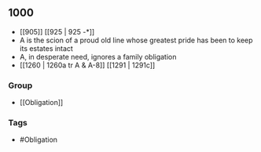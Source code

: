 ## 1000
- [[905]] [[925 | 925 -*]] 
- A is the scion of a proud old line whose greatest pride has been to keep its estates intact
- A, in desperate need, ignores a family obligation
- [[1260 | 1260a tr A &amp; A-8]] [[1291 | 1291c]] 


### Group
- [[Obligation]]

### Tags
- #Obligation

